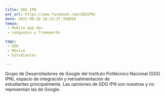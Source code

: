 ```yaml
---
title: GDG IPN
ext_url: https://www.facebook.com/GDGIPN/
date: 2022-09-28 16:13:37.358658
temas:
 - Mobile app dev
 - Lenguajes y frameworks

tags:
 - GDG
 - México
 - Estudiantes

---
```


Grupo de Desarrolladores de Google del Instituto Politécnico Nacional (GDG IPN), espacio de integración y retroalimentación de estudiantes principalmente. Las opiniones de GDG IPN son nuestras y no representan las de Google.

    